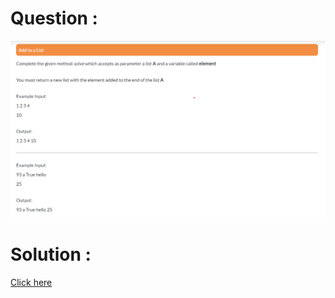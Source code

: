 # Question :
![add to a list](https://github.com/prabhu30/coding/blob/main/Edyst/Python%20-%20Intro%20to%20Advanced/03_Conditionals%20&%20Lists/66_add%20to%20a%20list/image.png)

# Solution :
[Click here](https://github.com/prabhu30/coding/blob/main/Edyst/Python%20-%20Intro%20to%20Advanced/03_Conditionals%20&%20Lists/66_add%20to%20a%20list/solution.py)

